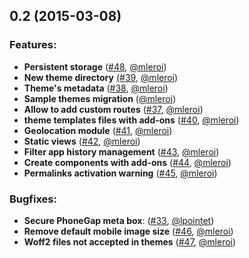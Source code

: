 ## 0.2 (2015-03-08)

### Features:
- **Persistent storage** ([#48](https://github.com/uncatcrea/wp-app-kit/issues/48), [@mleroi](https://github.com/mleroi))
- **New theme directory** [(#39](https://github.com/uncatcrea/wp-app-kit/issues/39), [@mleroi](https://github.com/mleroi))
- **Theme's metadata** ([#38](https://github.com/uncatcrea/wp-app-kit/issues/38), [@mleroi](https://github.com/mleroi))
- **Sample themes migration** ([@mleroi](https://github.com/mleroi))
- **Allow to add custom routes** ([#37](https://github.com/uncatcrea/wp-app-kit/issues/37), [@mleroi](https://github.com/mleroi))
- **theme templates files with add-ons** ([#40](https://github.com/uncatcrea/wp-app-kit/issues/40), [@mleroi](https://github.com/mleroi))
- **Geolocation module** ([#41](https://github.com/uncatcrea/wp-app-kit/issues/41), [@mleroi](https://github.com/mleroi))
- **Static views** ([#42](https://github.com/uncatcrea/wp-app-kit/issues/42), [@mleroi](https://github.com/mleroi))
- **Filter app history management** ([#43](https://github.com/uncatcrea/wp-app-kit/issues/43), [@mleroi](https://github.com/mleroi))
- **Create components with add-ons** ([#44](https://github.com/uncatcrea/wp-app-kit/issues/44), [@mleroi](https://github.com/mleroi))
- **Permalinks activation warning** ([#45](https://github.com/uncatcrea/wp-app-kit/issues/45), [@mleroi](https://github.com/mleroi))

### Bugfixes:
- **Secure PhoneGap meta box**: ([#33](https://github.com/uncatcrea/wp-app-kit/issues/33), [@lpointet](https://github.com/lpointet))
- **Remove default mobile image size** ([#46](https://github.com/uncatcrea/wp-app-kit/issues/46), [@mleroi](https://github.com/mleroi))
- **Woff2 files not accepted in themes** ([#47](https://github.com/uncatcrea/wp-app-kit/issues/47), [@mleroi](https://github.com/mleroi))